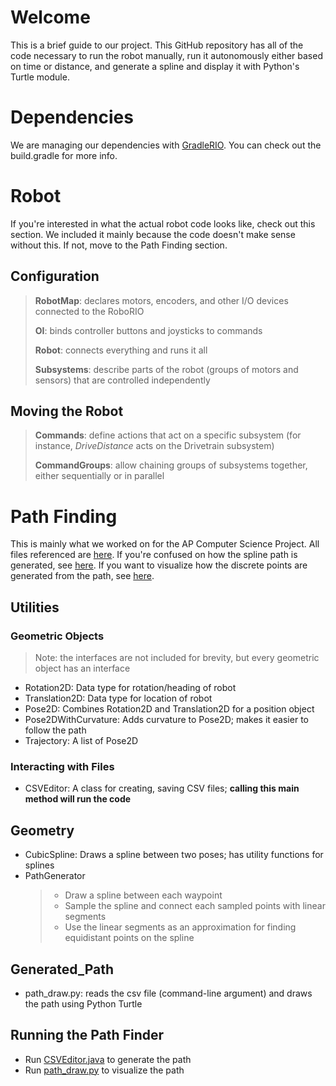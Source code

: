 # Welcome
This is a brief guide to our project. This GitHub repository has all of the code necessary to run the robot manually, run it autonomously either based on time or distance, and generate a spline and display it with Python's Turtle module.

# Dependencies
We are managing our dependencies with [GradleRIO](https://github.com/wpilibsuite/GradleRIO). You can check out the build.gradle for more info. 

# Robot
If you're interested in what the actual robot code looks like, check out this section. We included it mainly because the code doesn't make sense without this.
If not, move to the Path Finding section.

## Configuration
> **RobotMap**: declares motors, encoders, and other I/O devices connected to the RoboRIO
>
> **OI**: binds controller buttons and joysticks to commands
>
> **Robot**: connects everything and runs it all
>
> **Subsystems**: describe parts of the robot (groups of motors and sensors) that are controlled independently

## Moving the Robot
> **Commands**: define actions that act on a specific subsystem (for instance, _DriveDistance_ acts on the Drivetrain subsystem)
>
> **CommandGroups**: allow chaining groups of subsystems together, either sequentially or in parallel


# Path Finding
This is mainly what we worked on for the AP Computer Science Project. All files referenced are [here](https://github.com/athenian-robotics/Skeleton/tree/Trajectory-Planning/src/main/java/frc/team852/lib).
If you're confused on how the spline path is generated, see [here](https://www.desmos.com/calculator/9msyr0xwnp). If you want to visualize how the discrete points are generated from the path, see [here](https://www.desmos.com/calculator/t7kzds8hvg).
## Utilities
### Geometric Objects
> Note: the interfaces are not included for brevity, but every geometric object has an interface 
* Rotation2D: Data type for rotation/heading of robot
* Translation2D: Data type for location of robot
* Pose2D: Combines Rotation2D and Translation2D for a position object
* Pose2DWithCurvature: Adds curvature to Pose2D; makes it easier to follow the path
* Trajectory: A list of Pose2D
### Interacting with Files
* CSVEditor: A class for creating, saving CSV files; **calling this main method will run the code**
## Geometry
* CubicSpline: Draws a spline between two poses; has utility functions for splines
* PathGenerator
    > * Draw a spline between each waypoint
    > * Sample the spline and connect each sampled points with linear segments
    > * Use the linear segments as an approximation for finding equidistant points on the spline
## Generated_Path
* path_draw.py: reads the csv file (command-line argument) and draws the path using Python Turtle

## Running the Path Finder
* Run [CSVEditor.java](https://github.com/athenian-robotics/Skeleton/tree/Trajectory-Planning/src/main/java/frc/team852/lib/utilities/CSVEditor.java) to generate the path
* Run [path_draw.py](https://github.com/athenian-robotics/Skeleton/tree/Trajectory-Planning/src/main/java/frc/team852/lib/utilities/generated_path/path_draw.py) to visualize the path



